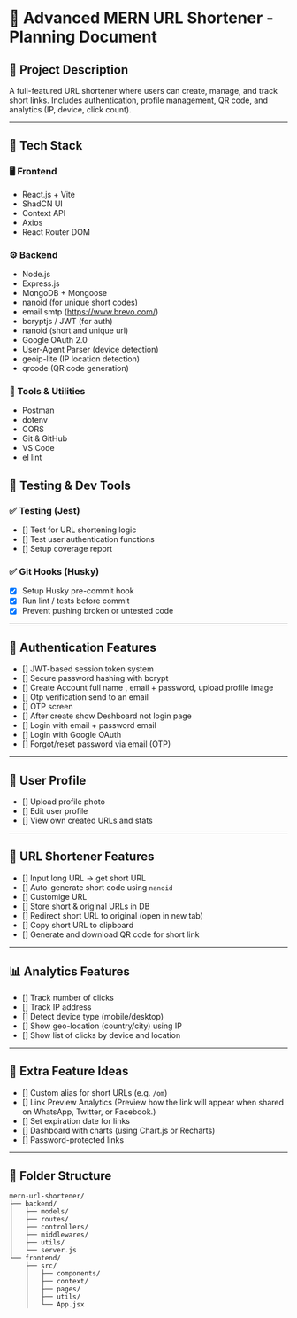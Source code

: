 # 🔗 Advanced MERN URL Shortener - Planning Document

## 📌 Project Description

A full-featured URL shortener where users can create, manage, and track short links. Includes authentication, profile management, QR code, and analytics (IP, device, click count).

---

## 🧰 Tech Stack

### 🖥️ Frontend

- React.js + Vite
- ShadCN UI
- Context API
- Axios
- React Router DOM

### ⚙️ Backend

- Node.js
- Express.js
- MongoDB + Mongoose
- nanoid (for unique short codes)
- email smtp (https://www.brevo.com/)
- bcryptjs / JWT (for auth)
- nanoid (short and unique url)
- Google OAuth 2.0
- User-Agent Parser (device detection)
- geoip-lite (IP location detection)
- qrcode (QR code generation)

### 🧪 Tools & Utilities

- Postman
- dotenv
- CORS
- Git & GitHub
- VS Code
- el lint

## 🧪 Testing & Dev Tools

### ✅ Testing (Jest)

- [] Test for URL shortening logic
- [] Test user authentication functions
- [] Setup coverage report

### ✅ Git Hooks (Husky)

- [x] Setup Husky pre-commit hook
- [x] Run lint / tests before commit
- [x] Prevent pushing broken or untested code

---

## 🔐 Authentication Features

- [] JWT-based session token system
- [] Secure password hashing with bcrypt
- [] Create Account full name , email + password, upload profile image
- [] Otp verification send to an email
- [] OTP screen
- [] After create show Deshboard not login page
- [] Login with email + password email
- [] Login with Google OAuth
- [] Forgot/reset password via email (OTP)

---

## 👤 User Profile

- [] Upload profile photo
- [] Edit user profile
- [] View own created URLs and stats

---

## 🔗 URL Shortener Features

- [] Input long URL → get short URL
- [] Auto-generate short code using `nanoid`
- [] Customige URL
- [] Store short & original URLs in DB
- [] Redirect short URL to original (open in new tab)
- [] Copy short URL to clipboard
- [] Generate and download QR code for short link

---

## 📊 Analytics Features

- [] Track number of clicks
- [] Track IP address
- [] Detect device type (mobile/desktop)
- [] Show geo-location (country/city) using IP
- [] Show list of clicks by device and location

---

## 🌟 Extra Feature Ideas

- [] Custom alias for short URLs (e.g. `/om`)
- [] Link Preview Analytics (Preview how the link will appear when shared on WhatsApp, Twitter, or Facebook.)
- [] Set expiration date for links
- [] Dashboard with charts (using Chart.js or Recharts)
- [] Password-protected links

---

## 📂 Folder Structure

```plaintext
mern-url-shortener/
├── backend/
│   ├── models/
│   ├── routes/
│   ├── controllers/
│   ├── middlewares/
│   ├── utils/
│   └── server.js
└── frontend/
    ├── src/
    │   ├── components/
    │   ├── context/
    │   ├── pages/
    │   ├── utils/
    │   └── App.jsx
```
